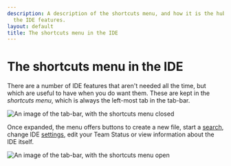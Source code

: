 ```yaml
---
description: A description of the shortcuts menu, and how it is the hub for some of
  the IDE features.
layout: default
title: The shortcuts menu in the IDE
---
```

The shortcuts menu in the IDE
=============================

There are a number of IDE features that aren't needed all the time,
but which are useful to have when you do want them.
These are kept in the *shortcuts menu*, which is always the left-most tab in the tab-bar.

![An image of the tab-bar, with the shortcuts menu closed](/images/content/ide/shortcuts-closed.png "The tab-bar with the shortcuts menu closed.")

Once expanded, the menu offers buttons to create a new file,
start a [search](/docs/IDE/finding_things),
change IDE [settings](/docs/IDE/user_settings),
edit your Team Status or view information about the IDE itself.

![An image of the tab-bar, with the shortcuts menu open](/images/content/ide/shortcuts-open.png "The tab-bar with the shortcuts menu open.")
